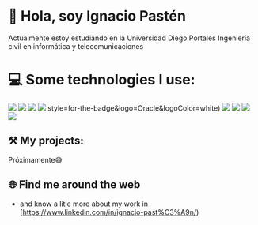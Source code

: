 # 👋 Hola, soy Ignacio Pastén

Actualmente estoy estudiando en la Universidad Diego Portales Ingeniería civil en informática y telecomunicaciones 


# 💻 Some technologies I use:


![](https://img.shields.io/badge/MariaDB-003545?style=for-the-badge&logo=mariadb&logoColor=white) ![](https://img.shields.io/badge/Microsoft%20SQL%20Server-CC2927?style=for-the-badge&logo=microsoft%20sql%20server&logoColor=white) ![](https://img.shields.io/badge/MongoDB-4EA94B?style=for-the-badge&logo=mongodb&logoColor=white) ![](https://img.shields.io/badge/MySQL-005C84?style=for-the-badge&logo=mysql&logoColor=white) style=for-the-badge&logo=Oracle&logoColor=white) ![](https://img.shields.io/badge/PostgreSQL-316192?style=for-the-badge&logo=postgresql&logoColor=white) 
 ![](https://img.shields.io/badge/Docker-2CA5E0?style=for-the-badge&logo=docker&logoColor=white)   [](https://img.shields.io/badge/npm-CB3837?style=for-the-badge&logo=npm&logoColor=white)  ![](https://img.shields.io/badge/Visual_Studio_Code-0078D4?style=for-the-badge&logo=visual%20studio%20code&logoColor=white)  ![](https://img.shields.io/badge/GIT-E44C30?style=for-the-badge&logo=git&logoColor=white)


## ⚒️   My projects:

Próximamente😅



## 🌐 Find me around the web


- and know a litle more about my work in [https://www.linkedin.com/in/ignacio-past%C3%A9n/)












<!---
BryanEC-dev/BryanEC-dev is a ✨ special ✨ repository because its `README.md` (this file) appears on your GitHub profile.
You can click the Preview link to take a look at your changes.
--->
